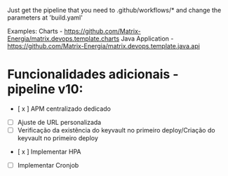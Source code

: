 Just get the pipeline that you need to .github/workflows/* and change the parameters at 'build.yaml'

Examples:
Charts              - https://github.com/Matrix-Energia/matrix.devops.template.charts
Java Application    - https://github.com/Matrix-Energia/matrix.devops.template.java.api

# Funcionalidades adicionais - pipeline v10:
- [ x ] APM centralizado dedicado
- [ ] Ajuste de URL personalizada
- [ ] Verificação da existência do keyvault no primeiro deploy/Criação do keyvault no primeiro deploy
- [ x ] Implementar HPA
- [ ] Implementar Cronjob